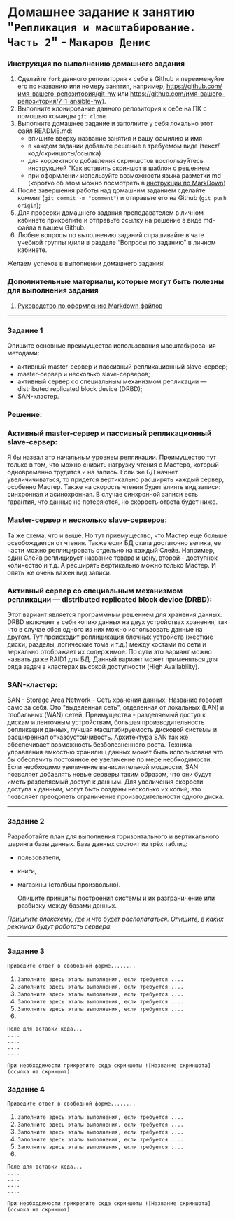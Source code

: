 # Домашнее задание к занятию "`Репликация и масштабирование. Часть 2`" - `Макаров Денис`


### Инструкция по выполнению домашнего задания

   1. Сделайте `fork` данного репозитория к себе в Github и переименуйте его по названию или номеру занятия, например, https://github.com/имя-вашего-репозитория/git-hw или  https://github.com/имя-вашего-репозитория/7-1-ansible-hw).
   2. Выполните клонирование данного репозитория к себе на ПК с помощью команды `git clone`.
   3. Выполните домашнее задание и заполните у себя локально этот файл README.md:
      - впишите вверху название занятия и вашу фамилию и имя
      - в каждом задании добавьте решение в требуемом виде (текст/код/скриншоты/ссылка)
      - для корректного добавления скриншотов воспользуйтесь [инструкцией "Как вставить скриншот в шаблон с решением](https://github.com/netology-code/sys-pattern-homework/blob/main/screen-instruction.md)
      - при оформлении используйте возможности языка разметки md (коротко об этом можно посмотреть в [инструкции  по MarkDown](https://github.com/netology-code/sys-pattern-homework/blob/main/md-instruction.md))
   4. После завершения работы над домашним заданием сделайте коммит (`git commit -m "comment"`) и отправьте его на Github (`git push origin`);
   5. Для проверки домашнего задания преподавателем в личном кабинете прикрепите и отправьте ссылку на решение в виде md-файла в вашем Github.
   6. Любые вопросы по выполнению заданий спрашивайте в чате учебной группы и/или в разделе “Вопросы по заданию” в личном кабинете.
   
Желаем успехов в выполнении домашнего задания!
   
### Дополнительные материалы, которые могут быть полезны для выполнения задания

1. [Руководство по оформлению Markdown файлов](https://gist.github.com/Jekins/2bf2d0638163f1294637#Code)

---

### Задание 1
Опишите основные преимущества использования масштабирования методами:

 - активный master-сервер и пассивный репликационный slave-сервер;
 - master-сервер и несколько slave-серверов;
 - активный сервер со специальным механизмом репликации — distributed replicated block device (DRBD);
 - SAN-кластер.

### Решение:

  ### Активный master-сервер и пассивный репликационный slave-сервер:

Я бы назвал это начальным уровнем репликации. Преимущество тут только в том, что можно снизить нагрузку чтения с Мастера, который одновременно трудится и на запись. Если же БД начнет увеличичиваться, то придется вертикально расширять каждый сервер, особенно Мастер. Также на скорость чтения будет влиять вид записи: синхронная и асинохронная. В случае синхронной записи есть гарантия, что данные не потеряются, но скорость ответа будет ниже.

  ### Мaster-сервер и несколько slave-серверов:

Та же схема, что и выше. Но тут приемущество, что Мастер еще больше освобождается от чтения. Также если БД стала достаточно велика, ее части можно реплицировать отдельно на каждый Слейв. Например, один Слейв реплицирует название товара и цену, второй - доступнок количество и т.д. А расширять вертикально можно только Мастер. И опять же очень важен вид записи.

 ### Активный сервер со специальным механизмом репликации — distributed replicated block device (DRBD):

Этот вариант является программным решением для хранения данных. DRBD включает в себя копию данных на двух устройствах хранения, так что в случае сбоя одного из них можно использовать данные на другом. Тут происходит реплицикация блочных устройств (жесткие диски, разделы, логические тома и т.д.) между хостами по сети и зеркально отображает их содержимое. По сути это вариант можно назвать даже RAID1 для БД. Данный вариант может применяться для ряда задач в кластерах высокой доступности (High Availability).

### SAN-кластер:
SAN - Storage Area Network - Сеть хранения данных. Название говорит само за себя. Это "выделенная сеть", отделенная от локальных (LAN) и глобальных (WAN) сетей. Преимущества - разделяемый доступ к дискам и ленточным устройствам, большая производительность репликации данных, лучшая масштабируемость дисковой системы и расширенная отказоустойчивость. Архитектура SAN так же обеспечивает возможность безболезненного роста. Техника управления емкостью хранилищ данных может быть использована что бы обеспечить постоянное ее увеличение по мере необходимости. Если необходимо увеличение вычислительной мощности, SAN позволяет добавлять новые серверы таким образом, что они будут иметь разделяемый доступ к данным. Для увеличения скорости доступа к данным, могут быть созданы несколько их копий, это позволяет преодолеть ограничение производительности одного диска.

---

### Задание 2

Разработайте план для выполнения горизонтального и вертикального шаринга базы данных. База данных состоит из трёх таблиц:

 - пользователи,
 - книги,
 - магазины (столбцы произвольно).

   Опишите принципы построения системы и их разграничение или разбивку между базами данных.

*Пришлите блоксхему, где и что будет располагаться. Опишите, в каких режимах будут работать сервера.*

---

### Задание 3

`Приведите ответ в свободной форме........`

1. `Заполните здесь этапы выполнения, если требуется ....`
2. `Заполните здесь этапы выполнения, если требуется ....`
3. `Заполните здесь этапы выполнения, если требуется ....`
4. `Заполните здесь этапы выполнения, если требуется ....`
5. `Заполните здесь этапы выполнения, если требуется ....`
6. 

```
Поле для вставки кода...
....
....
....
....
```

`При необходимости прикрепитe сюда скриншоты
![Название скриншота](ссылка на скриншот)`

### Задание 4

`Приведите ответ в свободной форме........`

1. `Заполните здесь этапы выполнения, если требуется ....`
2. `Заполните здесь этапы выполнения, если требуется ....`
3. `Заполните здесь этапы выполнения, если требуется ....`
4. `Заполните здесь этапы выполнения, если требуется ....`
5. `Заполните здесь этапы выполнения, если требуется ....`
6. 

```
Поле для вставки кода...
....
....
....
....
```

`При необходимости прикрепитe сюда скриншоты
![Название скриншота](ссылка на скриншот)`
